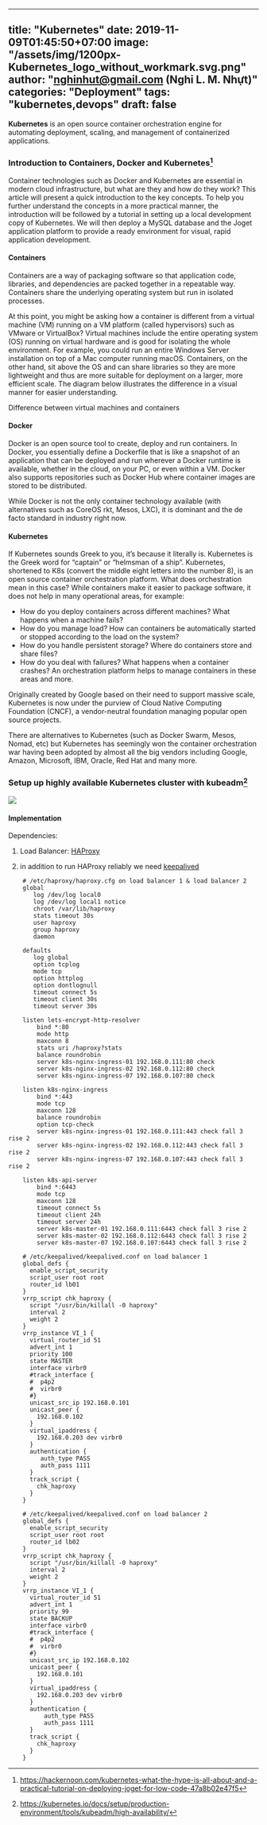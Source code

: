 
---
title: "Kubernetes"
date: 2019-11-09T01:45:50+07:00
image: "/assets/img/1200px-Kubernetes_logo_without_workmark.svg.png"
author: "nghinhut@gmail.com (Nghi L. M. Nhựt)"
categories: "Deployment"
tags: "kubernetes,devops"
draft: false
---

**Kubernetes** is an open source container orchestration engine for automating deployment, scaling, and management of containerized applications.

<!--more-->

### Introduction to Containers, Docker and Kubernetes[^hackernoon]
Container technologies such as Docker and Kubernetes are essential in modern cloud infrastructure, but what are they and how do they work? This article will present a quick introduction to the key concepts. To help you further understand the concepts in a more practical manner, the introduction will be followed by a tutorial in setting up a local development copy of Kubernetes. We will then deploy a MySQL database and the Joget application platform to provide a ready environment for visual, rapid application development.

#### Containers
Containers are a way of packaging software so that application code, libraries, and dependencies are packed together in a repeatable way. Containers share the underlying operating system but run in isolated processes.

At this point, you might be asking how a container is different from a virtual machine (VM) running on a VM platform (called hypervisors) such as VMware or VirtualBox? Virtual machines include the entire operating system (OS) running on virtual hardware and is good for isolating the whole environment. For example, you could run an entire Windows Server installation on top of a Mac computer running macOS. Containers, on the other hand, sit above the OS and can share libraries so they are more lightweight and thus are more suitable for deployment on a larger, more efficient scale. The diagram below illustrates the difference in a visual manner for easier understanding.


Difference between virtual machines and containers
#### Docker
Docker is an open source tool to create, deploy and run containers. In Docker, you essentially define a Dockerfile that is like a snapshot of an application that can be deployed and run wherever a Docker runtime is available, whether in the cloud, on your PC, or even within a VM. Docker also supports repositories such as Docker Hub where container images are stored to be distributed.

While Docker is not the only container technology available (with alternatives such as CoreOS rkt, Mesos, LXC), it is dominant and the de facto standard in industry right now.

#### Kubernetes
If Kubernetes sounds Greek to you, it’s because it literally is. Kubernetes is the Greek word for “captain” or “helmsman of a ship”. Kubernetes, shortened to K8s (convert the middle eight letters into the number 8), is an open source container orchestration platform. What does orchestration mean in this case? While containers make it easier to package software, it does not help in many operational areas, for example:

* How do you deploy containers across different machines? What happens when a machine fails?
* How do you manage load? How can containers be automatically started or stopped according to the load on the system?
* How do you handle persistent storage? Where do containers store and share files?
* How do you deal with failures? What happens when a container crashes?
An orchestration platform helps to manage containers in these areas and more.

Originally created by Google based on their need to support massive scale, Kubernetes is now under the purview of Cloud Native Computing Foundation (CNCF), a vendor-neutral foundation managing popular open source projects.

There are alternatives to Kubernetes (such as Docker Swarm, Mesos, Nomad, etc) but Kubernetes has seemingly won the container orchestration war having been adopted by almost all the big vendors including Google, Amazon, Microsoft, IBM, Oracle, Red Hat and many more.

### Setup up highly available Kubernetes cluster with kubeadm[^ha-kubeadm]
![]({{<baseurl>}}/assets/img/kubeadm-ha-topology-stacked-etcd.svg)


#### Implementation
Dependencies:

1. Load Balancer: [HAProxy](http://www.haproxy.org/)

2. in addition to run HAProxy reliably we need [keepalived](https://www.keepalived.org/)

```shell script
    # /etc/haproxy/haproxy.cfg on load balancer 1 & load balancer 2
    global
       log /dev/log local0
       log /dev/log local1 notice
       chroot /var/lib/haproxy
       stats timeout 30s
       user haproxy
       group haproxy
       daemon
    
    defaults
       log global
       option tcplog
       mode tcp
       option httplog
       option dontlognull
       timeout connect 5s
       timeout client 30s
       timeout server 30s
    
    listen lets-encrypt-http-resolver
        bind *:80
        mode http
        maxconn 8
        stats uri /haproxy?stats
        balance roundrobin
        server k8s-nginx-ingress-01 192.168.0.111:80 check
        server k8s-nginx-ingress-02 192.168.0.112:80 check
        server k8s-nginx-ingress-07 192.168.0.107:80 check
    
    listen k8s-nginx-ingress
        bind *:443
        mode tcp
        maxconn 128
        balance roundrobin
        option tcp-check
        server k8s-nginx-ingress-01 192.168.0.111:443 check fall 3 rise 2 
        server k8s-nginx-ingress-02 192.168.0.112:443 check fall 3 rise 2
        server k8s-nginx-ingress-07 192.168.0.107:443 check fall 3 rise 2
    
    listen k8s-api-server
        bind *:6443
        mode tcp
        maxconn 128
        timeout connect 5s
        timeout client 24h
        timeout server 24h
        server k8s-master-01 192.168.0.111:6443 check fall 3 rise 2
        server k8s-master-02 192.168.0.112:6443 check fall 3 rise 2
        server k8s-master-07 192.168.0.107:6443 check fall 3 rise 2
```

```shell script
    # /etc/keepalived/keepalived.conf on load balancer 1
    global_defs {
      enable_script_security
      script_user root root
      router_id lb01                            
    }
    vrrp_script chk_haproxy {
      script "/usr/bin/killall -0 haproxy"
      interval 2
      weight 2
    }
    vrrp_instance VI_1 {
      virtual_router_id 51
      advert_int 1
      priority 100
      state MASTER
      interface virbr0
      #track_interface {
      #  p4p2
      #  virbr0
      #}
      unicast_src_ip 192.168.0.101
      unicast_peer {
        192.168.0.102
      }
      virtual_ipaddress {
        192.168.0.203 dev virbr0
      }
      authentication {
         auth_type PASS
         auth_pass 1111
      }
      track_script {
        chk_haproxy
      }
    }
```

```shell script
    # /etc/keepalived/keepalived.conf on load balancer 2
    global_defs {
      enable_script_security
      script_user root root
      router_id lb02
    }
    vrrp_script chk_haproxy {
      script "/usr/bin/killall -0 haproxy"
      interval 2
      weight 2
    }
    vrrp_instance VI_1 {
      virtual_router_id 51
      advert_int 1
      priority 99
      state BACKUP
      interface virbr0
      #track_interface {
      #  p4p2
      #  virbr0
      #}
      unicast_src_ip 192.168.0.102
      unicast_peer {
        192.168.0.101
      }
      virtual_ipaddress {
        192.168.0.203 dev virbr0
      }
      authentication {
          auth_type PASS
          auth_pass 1111
      }
      track_script {
        chk_haproxy
      }
    }
```

[^k8s-docs]: https://kubernetes.io/docs/home/
[^wiki:kubernetes]: https://en.wikipedia.org/wiki/Kubernetes
[^hackernoon]: https://hackernoon.com/kubernetes-what-the-hype-is-all-about-and-a-practical-tutorial-on-deploying-joget-for-low-code-47a8b02e47f5
[^ha-kubeadm]: https://kubernetes.io/docs/setup/production-environment/tools/kubeadm/high-availability/
[^wiki:Network_topology]: https://en.wikipedia.org/wiki/Network_topology
